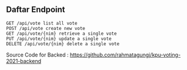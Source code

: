 ## Daftar Endpoint
```
GET /api/vote list all vote
POST /api/vote create new vote
GET /api/vote/{nim} retrieve a single vote
PUT /api/vote/{nim} update a single vote
DELETE /api/vote/{nim} delete a single vote
```

Source Code for Backed : https://github.com/rahmatagungj/kpu-voting-2021-backend